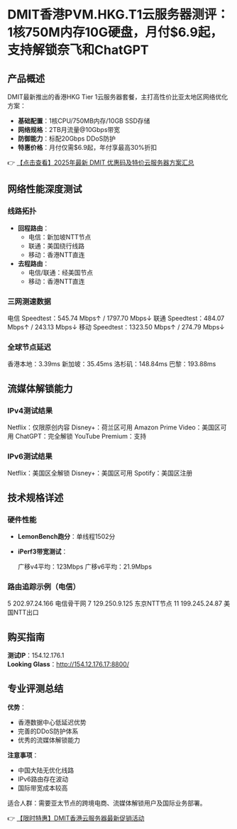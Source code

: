 # DMIT香港PVM.HKG.T1云服务器测评：1核750M内存10G硬盘，月付$6.9起，支持解锁奈飞和ChatGPT

## 产品概述

DMIT最新推出的香港HKG Tier 1云服务器套餐，主打高性价比亚太地区网络优化方案：

- **基础配置**：1核CPU/750MB内存/10GB SSD存储
- **网络规格**：2TB月流量@10Gbps带宽
- **防御能力**：标配20Gbps DDoS防护
- **特惠价格**：月付仅需$6.9起，年付享最高30%折扣

👉 [【点击查看】2025年最新 DMIT 优惠码及特价云服务器方案汇总](https://bit.ly/dmit_coupon)

## 网络性能深度测试

### 线路拓扑
- **回程路由**：
  - 电信：新加坡NTT节点
  - 联通：美国绕行线路
  - 移动：香港NTT直连
- **去程路由**：
  - 电信/联通：经美国节点
  - 移动：香港NTT直连

### 三网测速数据

电信 Speedtest：545.74 Mbps↑ / 1797.70 Mbps↓
联通 Speedtest：484.07 Mbps↑ / 243.13 Mbps↓
移动 Speedtest：1323.50 Mbps↑ / 274.79 Mbps↓

### 全球节点延迟

香港本地：3.39ms
新加坡：35.45ms
洛杉矶：148.84ms
巴黎：193.88ms

## 流媒体解锁能力

### IPv4测试结果

Netflix：仅限原创内容
Disney+：荷兰区可用
Amazon Prime Video：美国区可用
ChatGPT：完全解锁
YouTube Premium：支持

### IPv6测试结果

Netflix：美国区全解锁
Disney+：美国区可用
Spotify：美国区注册

## 技术规格详述

### 硬件性能
- **LemonBench跑分**：单线程1502分
- **iPerf3带宽测试**：
  
  广移v4平均：123Mbps
  广移v6平均：21.9Mbps
  

### 路由追踪示例（电信）

5  202.97.24.166  电信骨干网
7  129.250.9.125  东京NTT节点
11 199.245.24.87  美国NTT出口

## 购买指南

**测试IP**：154.12.176.1  
**Looking Glass**：http://154.12.176.17:8800/

## 专业评测总结

**优势**：
- 香港数据中心低延迟优势
- 完善的DDoS防护体系
- 优秀的流媒体解锁能力

**注意事项**：
- 中国大陆无优化线路
- IPv6路由存在波动
- 国际带宽成本较高

适合人群：需要亚太节点的跨境电商、流媒体解锁用户及国际业务部署。

👉 [【限时特惠】DMIT香港云服务器最新促销活动](https://bit.ly/dmit_coupon)